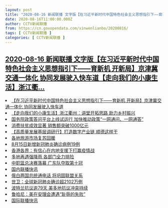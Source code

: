 ```yaml
---
layout: post
title: "2020-08-16 新闻联播 文字版【在习近平新时代中国特色社会主义思想指引下——育新机 开新局】京津冀交通一体化 协同发展驶入快车道【走向我们的小康生活】浙江衢"
date: 2020-08-16T11:00:00.000Z
author: CCTV新闻联播
from: https://cn.govopendata.com/xinwenlianbo/20200816/
tags: [ CCTV新闻联播 ]
categories: [ CCTV新闻联播 ]
---
```

<!--1597575600000-->
[2020-08-16 新闻联播 文字版【在习近平新时代中国特色社会主义思想指引下——育新机 开新局】京津冀交通一体化 协同发展驶入快车道【走向我们的小康生活】浙江衢...](https://cn.govopendata.com/xinwenlianbo/20200816/)
------

<div>
<li><a target="_blank" href="https://cn.govopendata.com/xinwenlianbo/20200816/#177277">【在习近平新时代中国特色社会主义思想指引下——育新机 开新局】京津冀交通一体化 协同发展驶入快车道</a></li><li><a target="_blank" href="https://cn.govopendata.com/xinwenlianbo/20200816/#177278">【走向我们的小康生活】浙江衢州：讲堂开拓思路 助力乡村振兴</a></li><li><a target="_blank" href="https://cn.govopendata.com/xinwenlianbo/20200816/#177279">国务院政策答问平台上线试运行 加快推动政策“一网通问、一网通答”</a></li><li><a target="_blank" href="https://cn.govopendata.com/xinwenlianbo/20200816/#177280">消费扶贫成效显著 销售额突破1000亿元</a></li><li><a target="_blank" href="https://cn.govopendata.com/xinwenlianbo/20200816/#177281">【高质量发展基层调研行】打造数字产业链 顺德这样干</a></li><li><a target="_blank" href="https://cn.govopendata.com/xinwenlianbo/20200816/#177282">各地旅游市场复苏回暖</a></li><li><a target="_blank" href="https://cn.govopendata.com/xinwenlianbo/20200816/#177283">8月15日新增新冠肺炎确诊病例19例</a></li><li><a target="_blank" href="https://cn.govopendata.com/xinwenlianbo/20200816/#177284">香港各界：有信心在内地支援下打赢疫情战</a></li><li><a target="_blank" href="https://cn.govopendata.com/xinwenlianbo/20200816/#177285">多地再遇强降雨 各部门全力排险</a></li><li><a target="_blank" href="https://cn.govopendata.com/xinwenlianbo/20200816/#177286">中职篮总决赛落幕 广东队夺取第十冠</a></li><li><a target="_blank" href="https://cn.govopendata.com/xinwenlianbo/20200816/#177287">国内联播快讯</a></li><li><a target="_blank" href="https://cn.govopendata.com/xinwenlianbo/20200816/#177288">俄白两国总统通电话 将巩固联盟关系</a></li><li><a target="_blank" href="https://cn.govopendata.com/xinwenlianbo/20200816/#177289">世卫：全球新冠肺炎确诊超2102万例</a></li><li><a target="_blank" href="https://cn.govopendata.com/xinwenlianbo/20200816/#177290">波特兰抗议逾79天 美多地抗议冲突持续</a></li><li><a target="_blank" href="https://cn.govopendata.com/xinwenlianbo/20200816/#177291">鲁哈尼：美在安理会遭遇“耻辱的失败”</a></li><li><a target="_blank" href="https://cn.govopendata.com/xinwenlianbo/20200816/#177292">国际联播快讯</a></li>
</div>
